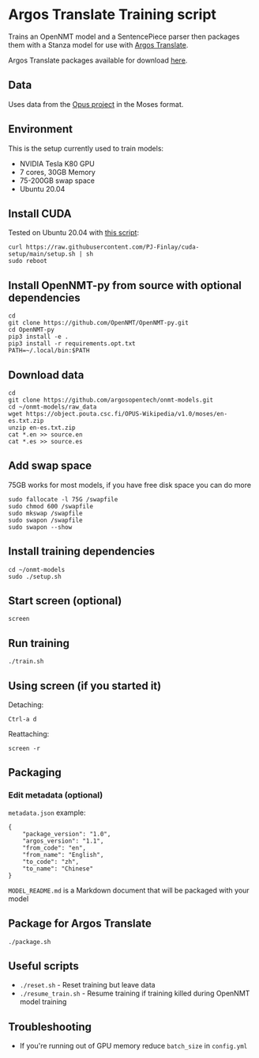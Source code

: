 # Argos Translate Training script

Trains an OpenNMT model and a SentencePiece parser then packages them with a Stanza model for use with [Argos Translate](https://github.com/argosopentech/argos-translate). 

Argos Translate packages available for download [here](https://drive.google.com/drive/folders/11wxM3Ze7NCgOk_tdtRjwet10DmtvFu3i).

## Data
Uses data from the [Opus project](http://opus.nlpl.eu/) in the Moses format.

## Environment
This is the setup currently used to train models:
- NVIDIA Tesla K80 GPU
- 7 cores, 30GB Memory
- 75-200GB swap space
- Ubuntu 20.04

## Install CUDA
Tested on Ubuntu 20.04 with [this script](https://github.com/PJ-Finlay/cuda-setup):
```
curl https://raw.githubusercontent.com/PJ-Finlay/cuda-setup/main/setup.sh | sh
sudo reboot

```

## Install OpenNMT-py from source with optional dependencies
```
cd
git clone https://github.com/OpenNMT/OpenNMT-py.git
cd OpenNMT-py
pip3 install -e .
pip3 install -r requirements.opt.txt
PATH=~/.local/bin:$PATH

```

## Download data
```
cd
git clone https://github.com/argosopentech/onmt-models.git
cd ~/onmt-models/raw_data
wget https://object.pouta.csc.fi/OPUS-Wikipedia/v1.0/moses/en-es.txt.zip
unzip en-es.txt.zip
cat *.en >> source.en
cat *.es >> source.es

```

## Add swap space
75GB works for most models, if you have free disk space you can do more
```
sudo fallocate -l 75G /swapfile
sudo chmod 600 /swapfile
sudo mkswap /swapfile
sudo swapon /swapfile
sudo swapon --show

```

## Install training dependencies
```
cd ~/onmt-models
sudo ./setup.sh

```

## Start screen (optional)
```
screen

```

## Run training
```
./train.sh

```

## Using screen (if you started it)
Detaching:
```
Ctrl-a d

```
Reattaching:
```
screen -r

```

## Packaging
### Edit metadata (optional)
`metadata.json` example:
```
{
    "package_version": "1.0",
    "argos_version": "1.1",
    "from_code": "en",
    "from_name": "English",
    "to_code": "zh",
    "to_name": "Chinese"
}
```

`MODEL_README.md` is a Markdown document that will be packaged with your model

## Package for Argos Translate
```
./package.sh
```

## Useful scripts
- `./reset.sh` - Reset training but leave data
- `./resume_train.sh` - Resume training if training killed during OpenNMT model training

## Troubleshooting
- If you're running out of GPU memory reduce `batch_size` in `config.yml`
